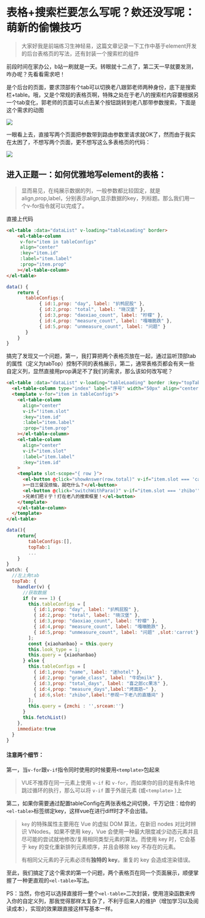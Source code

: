 # 表格+搜索栏要怎么写呢？欸还没写呢：萌新的偷懒技巧
> 大家好我是前端练习生神轻易，这篇文章记录一下工作中基于element开发的后台表格页的写法，还有封装一个搜索栏的组件

前段时间在家办公，b站一刷就是一天。转眼就十二点了，第二天一早就要发测，咋办呢？先看看需求吧！

是个后台的页面，要求顶部有个tab可以切换老八跟郭老师两种身份，底下是搜索栏+table。哦，又是个常规的表格页啊，特殊之处在于老八的搜索栏内容要根据另一个tab变化，郭老师的页面可以点击某个按钮跳转到老八那带参数搜索，下面是这个需求的动图

![](C:\Users\qians\Desktop\element-search\demand.gif)

一眼看上去，直接写两个页面把参数带到路由参数里请求就OK了，然而由于我实在太困了，不想写两个页面，更不想写这么多表格页的代码：

![](C:\Users\qians\Desktop\element-search\img\tableColumn.png)

## 进入正题一：如何优雅地写element的表格：

> ​	显而易见，在纯展示数据的列，一般参数都比较固定，就是align,prop,label，分别表示align,显示数据的key，列标题。那么我们用一个v-for指令就可以完成了。

直接上代码

```html
<el-table :data="dataList" v-loading="tableLoading" border>
	<el-table-column
     v-for="item in tableConfigs"
	 align="center"
	 :key="item.id"
	 :label="item.label"
	 :prop="item.prop"
	></el-table-column>
</el-table>
```

```javascript
data() {
    return {
       tableConfigs:{
            { id:1,prop: "day", label: "扒鸭屁股" },
            { id:2,prop: "total", label: "晓汉堡" },
            { id:3,prop: "daoxiao_count", label: "柠檬" },
            { id:4,prop: "measure_count", label: "嘎嘣脆跌" },
            { id:5,prop: "unmeasure_count", label: "问题" }
       } 
    }
}
```

搞完了发现又一个问题，第一，我打算把两个表格页放在一起，通过监听顶部tab的属性（定义为tabTop）控制不同的表格展示，第二，通常表格页都会有夹一些自定义列，显然直接用prop满足不了我们的需求，那么该如何改写呢？

```html
<el-table :data="dataList" v-loading="tableLoading" border :key="topTab">
  <el-table-column type="index" label="序号" width="50px" align="center" fixed="left"></el-table-column>
  <template v-for="item in tableConfigs">
    <el-table-column
      align="center"
      v-if="!item.slot"
      :key="item.id"
      :label="item.label"
      :prop="item.prop"
    ></el-table-column>
    <el-table-column
      align="center"
      v-if="item.slot"
      :label="item.label"
      :key="item.id"
    >
    <template slot-scope="{ row }">
      <el-button @click="showAnswer(row.total)" v-if="item.slot === 'carrot'" type="primary"
      >一日三餐没烦恼，就吃什么？</el-button>
      <el-button @click="switchWithPara()" v-if="item.slot === 'zhibo'" type="primary"
      >兄弟们把彳亍！打在老八的搜索框里！</el-button>
    </template>
    </el-table-column>
  </template>
</el-table>
```

```javascript
data(){
    return{
        tableConfigs:[],
        topTab:1
        ...
    }
}
watch: {
  //左上角tab
  topTab: {
    handler(v) {
      //获取数据
      if (v === 1) {
        this.tableConfigs = [
          { id:1,prop: "day", label: "扒鸭屁股" },
          { id:2,prop: "total", label: "晓汉堡" },
          { id:3,prop: "daoxiao_count", label: "柠檬" },
          { id:4,prop: "measure_count", label: "嘎嘣脆跌" },
          { id:5,prop: "unmeasure_count", label: "问题" ,slot:'carrot'}
        ];
        const {xiaohanbao} = this.query
        this.look_type = 1;
        this.query = {xiaohanbao}
      } else {
        this.tableConfigs = [
          { id:1,prop: "name", label: "迷hotel" },
          { id:2,prop: "grade_class", label: "牛奶milk" },
          { id:3,prop: "total_days", label: "喜之郎cc果冻" },
          { id:4,prop: "measure_days",label:"烤面筋~" },
          { id:6,slot: "zhibo",label:"参观一下老八的直播间" }
        ];
        this.query = {zmchi : '',srceam:''}
      }
      this.fetchList()
    },
    immediate:true
  }
}
```

#### 注意两个细节：

第一，当`v-for`跟`v-if`指令同时使用的时候要用`<template>`包起来

> VUE不推荐在同一元素上使用 `v-if` 和 `v-for`，而如果你的目的是有条件地跳过循环的执行，那么可以将 `v-if` 置于外层元素 (或`<template>` )上 

第二，如果你需要通过配置tableConfig在两张表格之间切换，千万记住：给你的`<el-table>`标签绑定key，这样vue在进行diff时才不会出错。

> `key` 的特殊属性主要用在 Vue 的虚拟 DOM 算法，在新旧 nodes 对比时辨识 VNodes。如果不使用 key，Vue 会使用一种最大限度减少动态元素并且尽可能的尝试就地修改/复用相同类型元素的算法。而使用 key 时，它会基于 key 的变化重新排列元素顺序，并且会移除 key 不存在的元素。
>
> 有相同父元素的子元素必须有**独特的 key**。重复的 key 会造成渲染错误。

至此，我们搞定了这个需求的第一个问题，两个表格页在同一个页面展示，顺便掌握了一种更直观的`<el-table>`写法。

PS：当然，你也可以选择直接将一整个`<el-table>`二次封装，使用渲染函数来传入你的自定义列，那我觉得那样太复杂了，不利于后来人的维护（增加学习以及阅读成本），实现的效果跟直接这样写基本一样。

